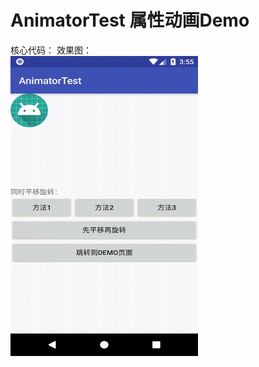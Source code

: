 # AnimatorTest  属性动画Demo

核心代码：
效果图：  
<img src="gif/AnimatorTest.gif" alt="Sample"  width="300" height="480">  
